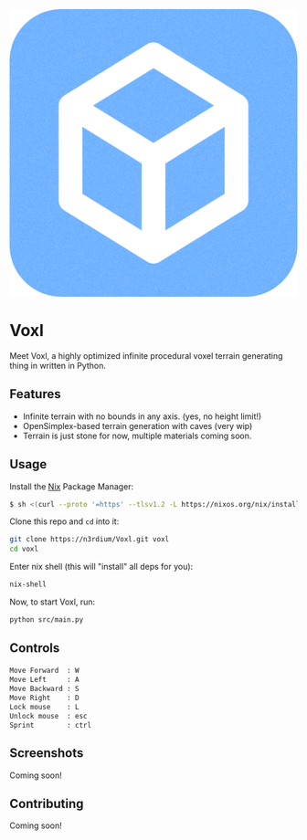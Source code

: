 <p align=center>
    <img src="./assets/voxl_logo.svg" alt="Voxl Logo" />
</p>

# Voxl
Meet Voxl, a highly optimized infinite procedural voxel terrain generating thing in written in Python.

## Features
- Infinite terrain with no bounds in any axis. (yes, no height limit!)
- OpenSimplex-based terrain generation with caves (very wip)
- Terrain is just stone for now, multiple materials coming soon.

## Usage

Install the [Nix](https://nixos.org/) Package Manager:
```bash
$ sh <(curl --proto '=https' --tlsv1.2 -L https://nixos.org/nix/install) --daemon
```

Clone this repo and `cd` into it:
```bash
git clone https://n3rdium/Voxl.git voxl
cd voxl
```

Enter nix shell (this will "install" all deps for you):
```bash
nix-shell
```

Now, to start Voxl, run:
```bash
python src/main.py
```

## Controls
```
Move Forward  : W
Move Left     : A
Move Backward : S
Move Right    : D
Lock mouse    : L
Unlock mouse  : esc
Sprint        : ctrl
```

## Screenshots
Coming soon!

## Contributing
Coming soon!


